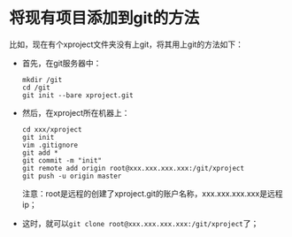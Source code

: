 # 将现有项目添加到git的方法

比如，现在有个xproject文件夹没有上git，将其用上git的方法如下：

- 首先，在git服务器中：

  ```shell
  mkdir /git
  cd /git
  git init --bare xproject.git
  ```

- 然后，在xproject所在机器上：

  ```shell
  cd xxx/xproject
  git init
  vim .gitignore
  git add *
  git commit -m "init"
  git remote add origin root@xxx.xxx.xxx.xxx:/git/xproject
  git push -u origin master
  ```

  注意：root是远程的创建了xproject.git的账户名称，xxx.xxx.xxx.xxx是远程ip；

- 这时，就可以`git clone root@xxx.xxx.xxx.xxx:/git/xproject`了；

